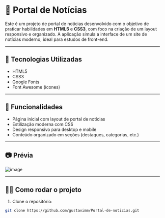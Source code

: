 # 📰 Portal de Notícias

Este é um projeto de portal de notícias desenvolvido com o objetivo de praticar habilidades em **HTML5** e **CSS3**, com foco na criação de um layout responsivo e organizado. A aplicação simula a interface de um site de notícias moderno, ideal para estudos de front-end.

---

## 🚀 Tecnologias Utilizadas

- HTML5
- CSS3
- Google Fonts
- Font Awesome (ícones)

---

## 📌 Funcionalidades

- Página inicial com layout de portal de notícias  
- Estilização moderna com CSS  
- Design responsivo para desktop e mobile  
- Conteúdo organizado em seções (destaques, categorias, etc.)

---

## 📷 Prévia

![image](https://github.com/user-attachments/assets/9b60cb45-640f-4591-8707-7b60dff280b6)


---

## 🧑‍💻 Como rodar o projeto

1. Clone o repositório:
```bash
git clone https://github.com/gustavimm/Portal-de-noticias.git

